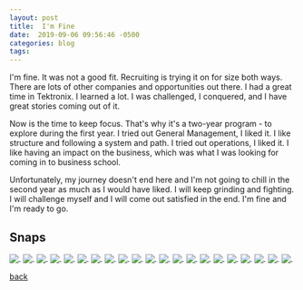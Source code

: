 ```yaml
---
layout: post
title:  I'm Fine
date:  2019-09-06 09:56:46 -0500
categories: blog 
tags: 
---
```


I'm fine. It was not a good fit. Recruiting is trying it on for size both ways. There are lots of other companies and opportunities out there. I had a great time in Tektronix. I learned a lot. I was challenged, I conquered, and I have great stories coming out of it. 

Now is the time to keep focus. That's why it's a two-year program - to explore during the first year. I tried out General Management, I liked it. I like structure and following a system and path. I tried out operations, I liked it. I like having an impact on the business, which was what I was looking for coming in to business school.

Unfortunately, my journey doesn't end here and I'm not going to chill in the second year as much as I would have liked. I will keep grinding and fighting. I will challenge myself and I will come out satisfied in the end. I'm fine and I'm ready to go.

## Snaps

![](/assets/img/1909/20190903-makati.jpg ".")
![](/assets/img/1909/20190904-byelola.jpg ".")
![](/assets/img/1909/20190904-byepepper.jpg ".")
![](/assets/img/1909/20190904-byepque.jpg ".")
![](/assets/img/1909/20190904-grumpysean.jpg ".")
![](/assets/img/1909/20190904-koreanair.jpg ".")
![](/assets/img/1909/20190905-clingy.jpg ".")
![](/assets/img/1909/20190905-globens.jpg ".")
![](/assets/img/1909/20190906-happyplace.jpg ".")
![](/assets/img/1909/20190906-haraboji.jpg ".")
![](/assets/img/1909/20190906-pororo.jpg ".")
![](/assets/img/1909/20190906-tissue.jpg ".")
![](/assets/img/1909/20190907-byeongjeom.jpg ".")
![](/assets/img/1909/20190908-baby.jpg ".")
![](/assets/img/1909/20190908-bowling.jpg ".")
![](/assets/img/1909/20190908-bui.jpg ".")
![](/assets/img/1909/20190908-kopino.jpg ".")
![](/assets/img/1909/20190908-kopino2.jpg ".")
![](/assets/img/1909/20190908-massage.jpg ".")
![](/assets/img/1909/20190908-munsu.jpg ".")
![](/assets/img/1909/20190908-playingalone.jpg ".")

[back](/blog)

